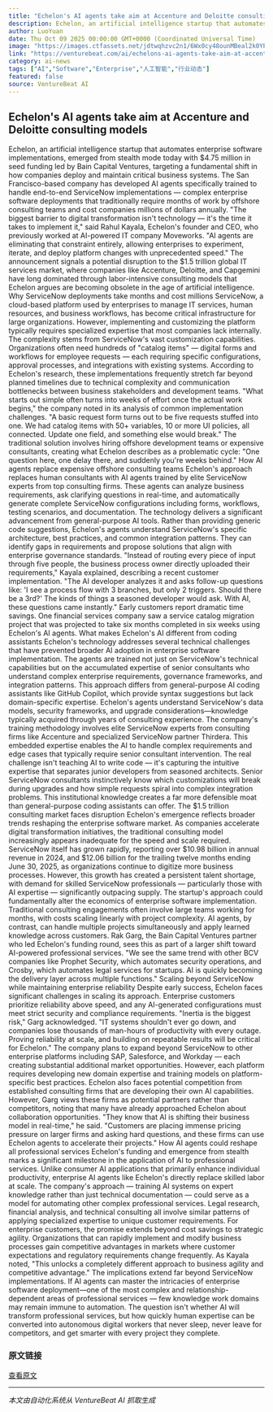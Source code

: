 ```yaml
---
title: "Echelon's AI agents take aim at Accenture and Deloitte consulting models"
description: Echelon, an artificial intelligence startup that automates enterprise software implementations, emerged from stealth mode today with $4.75 million in seed funding led by Bain Capital Ventures, targeti
author: LuoYuan
date: Thu Oct 09 2025 00:00:00 GMT+0000 (Coordinated Universal Time)
image: "https://images.ctfassets.net/jdtwqhzvc2n1/6Wx0cy48ounMBeal2k0YPo/61ea707f3d72649cd7670e2cc4e809b6/nuneybits_Vector_art_of_AI_robot_coding_9f59b4e8-0719-4d4f-8bf3-025933b4c3f3.webp"
link: "https://venturebeat.com/ai/echelons-ai-agents-take-aim-at-accenture-and-deloitte-consulting-models"
category: ai-news
tags: ["AI","Software","Enterprise","人工智能","行业动态"]
featured: false
source: VentureBeat AI
---
```



## Echelon's AI agents take aim at Accenture and Deloitte consulting models

Echelon, an artificial intelligence startup that automates enterprise software implementations, emerged from stealth mode today with $4.75 million in seed funding led by Bain Capital Ventures, targeting a fundamental shift in how companies deploy and maintain critical business systems.
The San Francisco-based company has developed AI agents specifically trained to handle end-to-end ServiceNow implementations — complex enterprise software deployments that traditionally require months of work by offshore consulting teams and cost companies millions of dollars annually.
"The biggest barrier to digital transformation isn't technology — it's the time it takes to implement it," said Rahul Kayala, Echelon's founder and CEO, who previously worked at AI-powered IT company Moveworks. "AI agents are eliminating that constraint entirely, allowing enterprises to experiment, iterate, and deploy platform changes with unprecedented speed."
The announcement signals a potential disruption to the $1.5 trillion global IT services market, where companies like Accenture, Deloitte, and Capgemini have long dominated through labor-intensive consulting models that Echelon argues are becoming obsolete in the age of artificial intelligence.
Why ServiceNow deployments take months and cost millions
ServiceNow, a cloud-based platform used by enterprises to manage IT services, human resources, and business workflows, has become critical infrastructure for large organizations. However, implementing and customizing the platform typically requires specialized expertise that most companies lack internally.
The complexity stems from ServiceNow's vast customization capabilities. Organizations often need hundreds of "catalog items" — digital forms and workflows for employee requests — each requiring specific configurations, approval processes, and integrations with existing systems. According to Echelon's research, these implementations frequently stretch far beyond planned timelines due to technical complexity and communication bottlenecks between business stakeholders and development teams.
"What starts out simple often turns into weeks of effort once the actual work begins," the company noted in its analysis of common implementation challenges. "A basic request form turns out to be five requests stuffed into one. We had catalog items with 50+ variables, 10 or more UI policies, all connected. Update one field, and something else would break."
The traditional solution involves hiring offshore development teams or expensive consultants, creating what Echelon describes as a problematic cycle: "One question here, one delay there, and suddenly you're weeks behind."
How AI agents replace expensive offshore consulting teams
Echelon's approach replaces human consultants with AI agents trained by elite ServiceNow experts from top consulting firms. These agents can analyze business requirements, ask clarifying questions in real-time, and automatically generate complete ServiceNow configurations including forms, workflows, testing scenarios, and documentation.
The technology delivers a significant advancement from general-purpose AI tools. Rather than providing generic code suggestions, Echelon's agents understand ServiceNow's specific architecture, best practices, and common integration patterns. They can identify gaps in requirements and propose solutions that align with enterprise governance standards.
"Instead of routing every piece of input through five people, the business process owner directly uploaded their requirements," Kayala explained, describing a recent customer implementation. "The AI developer analyzes it and asks follow-up questions like: 'I see a process flow with 3 branches, but only 2 triggers. Should there be a 3rd?' The kinds of things a seasoned developer would ask. With AI, these questions came instantly."
Early customers report dramatic time savings. One financial services company saw a service catalog migration project that was projected to take six months completed in six weeks using Echelon's AI agents.
What makes Echelon's AI different from coding assistants
Echelon's technology addresses several technical challenges that have prevented broader AI adoption in enterprise software implementation. The agents are trained not just on ServiceNow's technical capabilities but on the accumulated expertise of senior consultants who understand complex enterprise requirements, governance frameworks, and integration patterns.
This approach differs from general-purpose AI coding assistants like GitHub Copilot, which provide syntax suggestions but lack domain-specific expertise. Echelon's agents understand ServiceNow's data models, security frameworks, and upgrade considerations—knowledge typically acquired through years of consulting experience.
The company's training methodology involves elite ServiceNow experts from consulting firms like Accenture and specialized ServiceNow partner Thirdera. This embedded expertise enables the AI to handle complex requirements and edge cases that typically require senior consultant intervention.
The real challenge isn't teaching AI to write code — it's capturing the intuitive expertise that separates junior developers from seasoned architects. Senior ServiceNow consultants instinctively know which customizations will break during upgrades and how simple requests spiral into complex integration problems. This institutional knowledge creates a far more defensible moat than general-purpose coding assistants can offer.
The $1.5 trillion consulting market faces disruption
Echelon's emergence reflects broader trends reshaping the enterprise software market. As companies accelerate digital transformation initiatives, the traditional consulting model increasingly appears inadequate for the speed and scale required.
ServiceNow itself has grown rapidly, reporting over $10.98 billion in annual revenue in 2024, and $12.06 billion for the trailing twelve months ending June 30, 2025, as organizations continue to digitize more business processes. However, this growth has created a persistent talent shortage, with demand for skilled ServiceNow professionals — particularly those with AI expertise — significantly outpacing supply.
The startup's approach could fundamentally alter the economics of enterprise software implementation. Traditional consulting engagements often involve large teams working for months, with costs scaling linearly with project complexity. AI agents, by contrast, can handle multiple projects simultaneously and apply learned knowledge across customers.
Rak Garg, the Bain Capital Ventures partner who led Echelon's funding round, sees this as part of a larger shift toward AI-powered professional services. "We see the same trend with other BCV companies like Prophet Security, which automates security operations, and Crosby, which automates legal services for startups. AI is quickly becoming the delivery layer across multiple functions."
Scaling beyond ServiceNow while maintaining enterprise reliability
Despite early success, Echelon faces significant challenges in scaling its approach. Enterprise customers prioritize reliability above speed, and any AI-generated configurations must meet strict security and compliance requirements.
"Inertia is the biggest risk," Garg acknowledged. "IT systems shouldn't ever go down, and companies lose thousands of man-hours of productivity with every outage. Proving reliability at scale, and building on repeatable results will be critical for Echelon."
The company plans to expand beyond ServiceNow to other enterprise platforms including SAP, Salesforce, and Workday — each creating substantial additional market opportunities. However, each platform requires developing new domain expertise and training models on platform-specific best practices.
Echelon also faces potential competition from established consulting firms that are developing their own AI capabilities. However, Garg views these firms as potential partners rather than competitors, noting that many have already approached Echelon about collaboration opportunities.
"They know that AI is shifting their business model in real-time," he said. "Customers are placing immense pricing pressure on larger firms and asking hard questions, and these firms can use Echelon agents to accelerate their projects."
How AI agents could reshape all professional services
Echelon's funding and emergence from stealth marks a significant milestone in the application of AI to professional services. Unlike consumer AI applications that primarily enhance individual productivity, enterprise AI agents like Echelon's directly replace skilled labor at scale.
The company's approach — training AI systems on expert knowledge rather than just technical documentation — could serve as a model for automating other complex professional services. Legal research, financial analysis, and technical consulting all involve similar patterns of applying specialized expertise to unique customer requirements.
For enterprise customers, the promise extends beyond cost savings to strategic agility. Organizations that can rapidly implement and modify business processes gain competitive advantages in markets where customer expectations and regulatory requirements change frequently.
As Kayala noted, "This unlocks a completely different approach to business agility and competitive advantage."
The implications extend far beyond ServiceNow implementations. If AI agents can master the intricacies of enterprise software deployment—one of the most complex and relationship-dependent areas of professional services — few knowledge work domains may remain immune to automation.
The question isn't whether AI will transform professional services, but how quickly human expertise can be converted into autonomous digital workers that never sleep, never leave for competitors, and get smarter with every project they complete.

### 原文链接
[查看原文](https://venturebeat.com/ai/echelons-ai-agents-take-aim-at-accenture-and-deloitte-consulting-models)

---
*本文由自动化系统从 VentureBeat AI 抓取生成*
